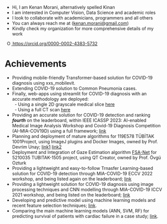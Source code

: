 * Hi, I am Kenan Morani, alternatively spelled Kinan
* I am interested in Computer Vision, Data Science and academic roles
* I look to collaborate with academicians, programmers and all others
* You can always reach me at (kenan.morani@gmail.com)
* Kindly check my organization for more comprehensive details of my work  

<a
    id="cy-effective-orcid-url"
    class="underline"
     href="https://orcid.org/0000-0002-4383-5732"
     target="orcid.widget"
     rel="me noopener noreferrer"
     style="vertical-align: top">
     <img
        src="https://orcid.org/sites/default/files/images/orcid_16x16.png"
        style="width: 1em; margin-inline-start: 0.5em"
        alt="ORCID iD icon"/>
      https://orcid.org/0000-0002-4383-5732
    </a>  

# Achievements
* Providing mobile-friendly Transformer-based solution for COVID-19 diagnosis using xxs_mobilevit.
* Extending COVID-19 solution to Common Pneumonia cases.
* Finally, web-apps using streamlit for COVID-19 diagnosis with an accurate methodology are deployed: <br/> 
&nbsp; - Using a single 2D grayscale medical slice [here](https://kenanmorani-covid-19deployment-pipeline-app-82q4v6.streamlit.app/)   
&nbsp; - Using a full CT scan [here](https://kenanmorani-covid-19deployment-patient-level-predictions-d37izn.streamlit.app/)
* Providing an accurate solution for COVID-19 detection and ranking ***fourth*** on the leaderboard, within IEEE ICASSP 2023: AI-enabled Medical Image Analysis Workshop and Covid-19 Diagnosis Competition (AI-MIA-COV19D) using a full framework; [link](https://github.com/IDU-CVLab/COV19D_3rd)
* Planning and deployment of mature algorithms for 119E578 TÜBİTAK 1001Project, using ImageJ plugins and Docker Images, owned by Prof. Devrim Unay; [link1](https://github.com/IDU-CVLab/NST_for_Gen) [link2](https://github.com/IDU-CVLab/Distortion-Detection)  
* Deployment and Integration of Gaze Estimation algorithm [FSA-Net](https://github.com/kenanmorani/FSA-Net) for 5210035 TUBITAK-1505 project, using QT Creator, owned by Prof. Övgü Ozturk
* Providing a lightweight and easy-to-follow Trnasfer Learning-based solution for COVID-19 detection through MIA-COVID-19 ECCV 2022 workshop, and being listed again on the leaderboard; [link](https://github.com/IDU-CVLab/COV19D_2nd)
* Providing a lightweight solution for COVID-19 diagnosis using image processing techniques and CNN modelling through MIA-COVID-19 ICCV 2021 workshop, and being listed on the leaderboard; [link](https://github.com/IDU-CVLab/COV19D)
* Developing and predictive model using machine learning models and recent feature selection techniques; [link](https://github.com/kenanmorani/Machine_Learning_idu).
* Comparing the main machine learning models (ANN, SVM, RF) for predicting survival of patients with cardiac failure in a case study; [link](https://github.com/kenanmorani/Machine_Learning_idu).
